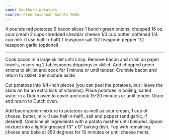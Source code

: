 ```yaml
---
name: Southern potatoes
source: From Susannah Koontz Webb
---
```


4 pounds red potatoes
6 bacon slices
1 bunch green onions, chopped
16 oz. sour cream
2 cups shredded cheddar cheese
1/3 cup butter, softened
1/4 cup milk (I use half-n-half)
1 teaspoon salt
1/2 teaspoon pepper
1/2 teaspoon garlic (optional)

---

Cook bacon in a large skillet until crisp.  Remove bacon and drain on paper towels, reserving 2 tablespoons drippings in skillet.  Add chopped green onions to skillet and cook for 1 minute or until tender.  Crumble  bacon and return to skillet.  Set mixture aside.
 
Cut potatoes into 1/4-inch pieces (you can peel the potatoes, but I leave the skins on for an extra kick of vitamins).  Place potatoes in boiling, salted water in a Dutch oven to cover and cook 15-20 minutes or until tender.  Drain and return to Dutch oven.
 
Add bacon/onion mixture to potatoes as well as sour cream, 1 cup of cheese, butter, milk (I use half-n-half), salt and pepper (and garlic, if desired).  Combine all ingredients with a potato masher until blended.  Spoon mixture into a lightly greased 13" x 9" baking dish.  Top with remaining cheese and bake at 350 degrees for 10 minutes or until cheese melts.

